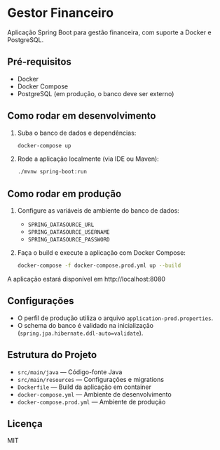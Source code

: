 # Gestor Financeiro

Aplicação Spring Boot para gestão financeira, com suporte a Docker e PostgreSQL.

## Pré-requisitos
- Docker
- Docker Compose
- PostgreSQL (em produção, o banco deve ser externo)

## Como rodar em desenvolvimento

1. Suba o banco de dados e dependências:
   ```sh
   docker-compose up
   ```
2. Rode a aplicação localmente (via IDE ou Maven):
   ```sh
   ./mvnw spring-boot:run
   ```

## Como rodar em produção

1. Configure as variáveis de ambiente do banco de dados:
   - `SPRING_DATASOURCE_URL`
   - `SPRING_DATASOURCE_USERNAME`
   - `SPRING_DATASOURCE_PASSWORD`

2. Faça o build e execute a aplicação com Docker Compose:
   ```sh
   docker-compose -f docker-compose.prod.yml up --build
   ```

A aplicação estará disponível em http://localhost:8080

## Configurações
- O perfil de produção utiliza o arquivo `application-prod.properties`.
- O schema do banco é validado na inicialização (`spring.jpa.hibernate.ddl-auto=validate`).

## Estrutura do Projeto
- `src/main/java` — Código-fonte Java
- `src/main/resources` — Configurações e migrations
- `Dockerfile` — Build da aplicação em container
- `docker-compose.yml` — Ambiente de desenvolvimento
- `docker-compose.prod.yml` — Ambiente de produção

## Licença
MIT
